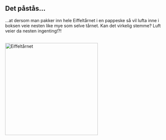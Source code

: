 ## Det påstås…
…at dersom man pakker inn hele Eiffeltårnet i en pappeske så vil lufta inne i boksen veie nesten like mye som selve tårnet. Kan det virkelig stemme? Luft veier da nesten ingenting!?!

<br>
<img src="../img/eiffeltaarnet.jpg" width=300 alt="Eiffeltårnet">
